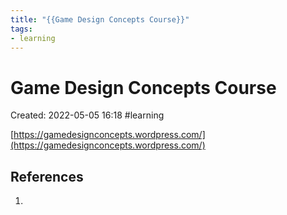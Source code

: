 ```yaml
---
title: "{{Game Design Concepts Course}}"
tags:
- learning
---
```

# Game Design Concepts Course

Created: 2022-05-05 16:18
#learning

[https://gamedesignconcepts.wordpress.com/](https://gamedesignconcepts.wordpress.com/)

## References
1. 

